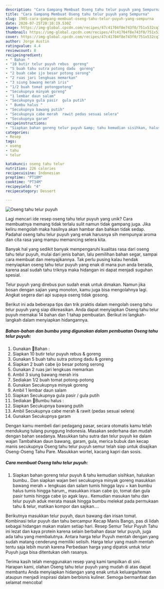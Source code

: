 ```yaml
---
description: "Cara Gampang Membuat Oseng tahu telur puyuh yang Sempurna"
title: "Cara Gampang Membuat Oseng tahu telur puyuh yang Sempurna"
slug: 1905-cara-gampang-membuat-oseng-tahu-telur-puyuh-yang-sempurna
date: 2020-07-25T20:10:19.530Z
image: https://img-global.cpcdn.com/recipes/47c41704f8e743f0/751x532cq70/oseng-tahu-telur-puyuh-foto-resep-utama.jpg
thumbnail: https://img-global.cpcdn.com/recipes/47c41704f8e743f0/751x532cq70/oseng-tahu-telur-puyuh-foto-resep-utama.jpg
cover: https://img-global.cpcdn.com/recipes/47c41704f8e743f0/751x532cq70/oseng-tahu-telur-puyuh-foto-resep-utama.jpg
author: Jorge Austin
ratingvalue: 4.4
reviewcount: 8
recipeingredient:
- " Bahan "
- "10 butir telur puyuh rebus  goreng"
- "5 buah tahu sutra potong dadu  goreng"
- "2 buah cabe ijo besar potong serong"
- "2 ruas jari lengkuas memarkan"
- "3 siung bawang merah iris"
- "1/2 buah tomat potongpotong"
- "Secukupnya minyak goreng"
- "1 lembar daun salam"
- "Secukupnya gula pasir  gula putih"
- " Bumbu halus "
- "Secukupnya bawang putih"
- "Secukupnya cabe merah  rawit pedas sesuai selera"
- "Secukupnya garam"
recipeinstructions:
- "Siapkan bahan goreng telur puyuh &amp; tahu kemudian sisihkan, haluskan bumbu.. Dan siapkan wajan beri secukupnya minyak goreng masukkan bawang merah + lengkuas dan salam tumis hingga layu + kan bumbu halus tumis hingga harum,, masukkan irisan cabe ijo, tomat dan gula pasir tumis hingga cabe ijo agak layu.. Kemudian masukan tahu dan telur puyuh aduk merata masak hingga bumbu melekat pada permukaan tahu &amp; telur, matikan kompor dan sajikan...."
categories:
- Resep
tags:
- oseng
- tahu
- telur

katakunci: oseng tahu telur 
nutrition: 226 calories
recipecuisine: Indonesian
preptime: "PT18M"
cooktime: "PT34M"
recipeyield: "4"
recipecategory: Dessert

---
```



![Oseng tahu telur puyuh](https://img-global.cpcdn.com/recipes/47c41704f8e743f0/751x532cq70/oseng-tahu-telur-puyuh-foto-resep-utama.jpg)

Lagi mencari ide resep oseng tahu telur puyuh yang unik? Cara membuatnya memang tidak terlalu sulit namun tidak gampang juga. Jika keliru mengolah maka hasilnya akan hambar dan bahkan tidak sedap. Padahal oseng tahu telur puyuh yang enak harusnya sih mempunyai aroma dan cita rasa yang mampu memancing selera kita.

Banyak hal yang sedikit banyak mempengaruhi kualitas rasa dari oseng tahu telur puyuh, mulai dari jenis bahan, lalu pemilihan bahan segar, sampai cara membuat dan menyajikannya. Tak perlu pusing kalau hendak menyiapkan oseng tahu telur puyuh yang enak di mana pun anda berada, karena asal sudah tahu triknya maka hidangan ini dapat menjadi suguhan spesial.

Telur puyuh yang direbus pun sudah enak untuk dimakan. Namun jika bosan dengan sajian yang monoton, kamu juga bisa mengolahnya lagi. Angkat segera dari api supaya oseng tidak gosong.


Berikut ini ada beberapa tips dan trik praktis dalam mengolah oseng tahu telur puyuh yang siap dikreasikan. Anda dapat menyiapkan Oseng tahu telur puyuh memakai 14 bahan dan 1 tahap pembuatan. Berikut ini langkah-langkah dalam menyiapkan hidangannya.

<!--inarticleads1-->

##### Bahan-bahan dan bumbu yang digunakan dalam pembuatan Oseng tahu telur puyuh:

1. Gunakan  🌺Bahan :
1. Siapkan 10 butir telur puyuh rebus &amp; goreng
1. Gunakan 5 buah tahu sutra potong dadu &amp; goreng
1. Siapkan 2 buah cabe ijo besar potong serong
1. Gunakan 2 ruas jari lengkuas memarkan
1. Ambil 3 siung bawang merah iris
1. Sediakan 1/2 buah tomat potong-potong
1. Gunakan Secukupnya minyak goreng
1. Ambil 1 lembar daun salam
1. Siapkan Secukupnya gula pasir / gula putih
1. Sediakan  🌺Bumbu halus :
1. Siapkan Secukupnya bawang putih
1. Ambil Secukupnya cabe merah &amp; rawit (pedas sesuai selera)
1. Gunakan Secukupnya garam


Dengan kamu membeli dari pedagang pasar, secara otomatis kamu telah mendukung tulang punggung Indonesia. Masakan sederhana dan mudah dengan bahan seadanya. Masukkan tahu sutra dan telur puyuh ke dalam wajan Tambahkan daun bawang, garam, gula, merica bubuk dan kecap manis secukupnya Oseng tahu telur puyuh semur telah siap untuk disajikan Oseng-Oseng Tahu Pare. Masukkan wortel, kacang kapri dan sosis. 

<!--inarticleads2-->

##### Cara membuat Oseng tahu telur puyuh:

1. Siapkan bahan goreng telur puyuh &amp; tahu kemudian sisihkan, haluskan bumbu.. Dan siapkan wajan beri secukupnya minyak goreng masukkan bawang merah + lengkuas dan salam tumis hingga layu + kan bumbu halus tumis hingga harum,, masukkan irisan cabe ijo, tomat dan gula pasir tumis hingga cabe ijo agak layu.. Kemudian masukan tahu dan telur puyuh aduk merata masak hingga bumbu melekat pada permukaan tahu &amp; telur, matikan kompor dan sajikan....


Berikutnya masukkan telur puyuh, daun bawang dan irisan tomat. Kombinasi telur puyuh dan tahu bercampur Kecap Manis Bango, pas di lidah sebagai hidangan makan malam setiap hari. Resep Semur Telur Puyuh Tahu ini lezat dan kaya protein karena selain berbahan dasar telur puyuh, juga ada tahu yang membalutnya. Antara harga telur Puyuh mentah dengan yang sudah matang cenderung memiliki selisih. Harga telur yang masih mentah tentu saja lebih murah karena Perbedaan harga yang dipatok untuk telur Puyuh juga bisa ditentukan oleh rasanya. 

Terima kasih telah menggunakan resep yang kami tampilkan di sini. Harapan kami, olahan Oseng tahu telur puyuh yang mudah di atas dapat membantu Anda menyiapkan hidangan yang enak untuk keluarga/teman ataupun menjadi inspirasi dalam berbisnis kuliner. Semoga bermanfaat dan selamat mencoba!
